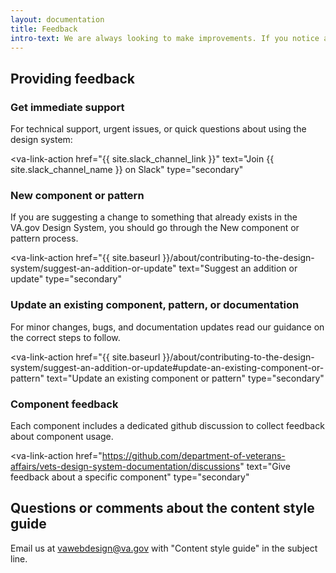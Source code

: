 ```yaml
---
layout: documentation
title: Feedback
intro-text: We are always looking to make improvements. If you notice anything on this site that is unclear or isn't functioning in a way you expect, please contact us so we can make it better for you.
---
```


## Providing feedback

### Get immediate support

For technical support, urgent issues, or quick questions about using the design system:

<va-link-action
  href="{{ site.slack_channel_link }}"
  text="Join {{ site.slack_channel_name }} on Slack"
  type="secondary"
></va-link-action>

### New component or pattern

If you are suggesting a change to something that already exists in the VA.gov Design System, you should go through the New component or pattern process.

<va-link-action
  href="{{ site.baseurl }}/about/contributing-to-the-design-system/suggest-an-addition-or-update"
  text="Suggest an addition or update"
  type="secondary"
></va-link-action>

### Update an existing component, pattern, or documentation

For minor changes, bugs, and documentation updates read our guidance on the correct steps to follow.   

<va-link-action
  href="{{ site.baseurl }}/about/contributing-to-the-design-system/suggest-an-addition-or-update#update-an-existing-component-or-pattern"
  text="Update an existing component or pattern"
  type="secondary"
></va-link-action>

### Component feedback

Each component includes a dedicated github discussion to collect feedback about component usage.

<va-link-action
  href="https://github.com/department-of-veterans-affairs/vets-design-system-documentation/discussions"
  text="Give feedback about a specific component"
  type="secondary"
></va-link-action>

## Questions or comments about the content style guide

Email us at [vawebdesign@va.gov](mailto:vawebdesign@va.gov?subject=Content%20style%20guide) with "Content style guide" in the subject line.



